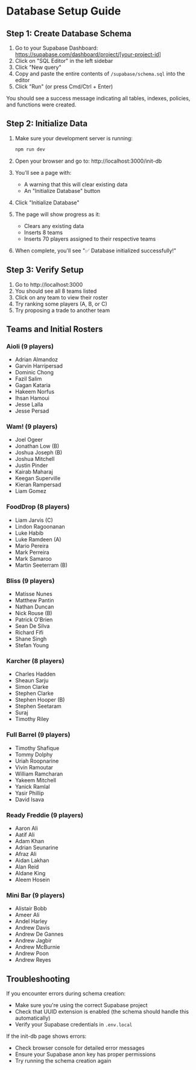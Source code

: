 # Database Setup Guide

## Step 1: Create Database Schema

1. Go to your Supabase Dashboard: https://supabase.com/dashboard/project/[your-project-id]
2. Click on "SQL Editor" in the left sidebar
3. Click "New query"
4. Copy and paste the entire contents of `/supabase/schema.sql` into the editor
5. Click "Run" (or press Cmd/Ctrl + Enter)

You should see a success message indicating all tables, indexes, policies, and functions were created.

## Step 2: Initialize Data

1. Make sure your development server is running:
   ```bash
   npm run dev
   ```

2. Open your browser and go to: http://localhost:3000/init-db

3. You'll see a page with:
   - A warning that this will clear existing data
   - An "Initialize Database" button

4. Click "Initialize Database"

5. The page will show progress as it:
   - Clears any existing data
   - Inserts 8 teams
   - Inserts 70 players assigned to their respective teams

6. When complete, you'll see "✅ Database initialized successfully!"

## Step 3: Verify Setup

1. Go to http://localhost:3000
2. You should see all 8 teams listed
3. Click on any team to view their roster
4. Try ranking some players (A, B, or C)
5. Try proposing a trade to another team

## Teams and Initial Rosters

### Aioli (9 players)
- Adrian Almandoz
- Garvin Harripersad
- Dominic Chong
- Fazil Salim
- Gagan Kataria
- Hakeem Norfus
- Ihsan Hamoui
- Jesse Lalla
- Jesse Persad

### Wam! (9 players)
- Joel Ogeer
- Jonathan Low (B)
- Joshua Joseph (B)
- Joshua Mitchell
- Justin Pinder
- Kairab Maharaj
- Keegan Superville
- Kieran Rampersad
- Liam Gomez

### FoodDrop (8 players)
- Liam Jarvis (C)
- Lindon Ragoonanan
- Luke Habib
- Luke Ramdeen (A)
- Mario Pereira
- Mark Perreira
- Mark Samaroo
- Martin Seeterram (B)

### Bliss (9 players)
- Matisse Nunes
- Matthew Pantin
- Nathan Duncan
- Nick Rouse (B)
- Patrick O'Brien
- Sean De Silva
- Richard Fifi
- Shane Singh
- Stefan Young

### Karcher (8 players)
- Charles Hadden
- Sheaun Sarju
- Simon Clarke
- Stephen Clarke
- Stephen Hooper (B)
- Stephen Seetaram
- Suraj
- Timothy Riley

### Full Barrel (9 players)
- Timothy Shafique
- Tommy Dolphy
- Uriah Roopnarine
- Vivin Ramoutar
- William Ramcharan
- Yakeem Mitchell
- Yanick Ramlal
- Yasir Phillip
- David Isava

### Ready Freddie (9 players)
- Aaron Ali
- Aatif Ali
- Adam Khan
- Adrian Seunarine
- Afraz Ali
- Aidan Lakhan
- Alan Reid
- Aldane King
- Aleem Hosein

### Mini Bar (9 players)
- Alistair Bobb
- Ameer Ali
- Andel Harley
- Andrew Davis
- Andrew De Gannes
- Andrew Jagbir
- Andrew McBurnie
- Andrew Poon
- Andrew Reyes

## Troubleshooting

If you encounter errors during schema creation:
- Make sure you're using the correct Supabase project
- Check that UUID extension is enabled (the schema should handle this automatically)
- Verify your Supabase credentials in `.env.local`

If the init-db page shows errors:
- Check browser console for detailed error messages
- Ensure your Supabase anon key has proper permissions
- Try running the schema creation again